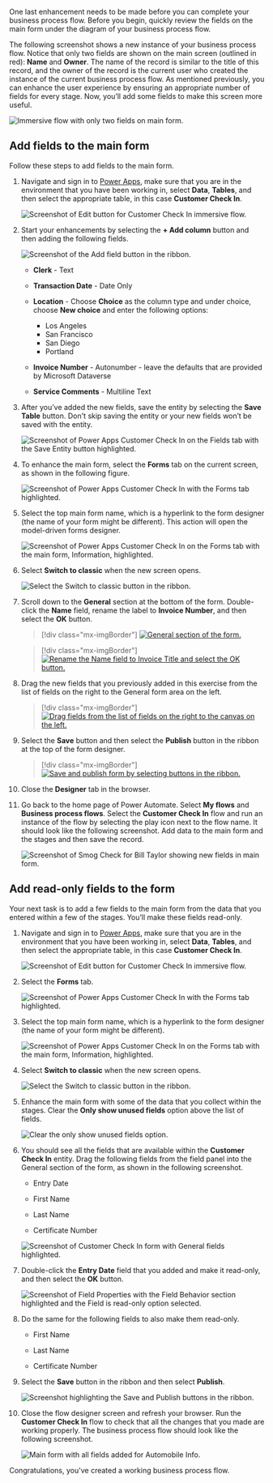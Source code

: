 One last enhancement needs to be made before you can complete your business process flow. Before you begin, quickly review the fields on the main form under the diagram of your business process flow.

The following screenshot shows a new instance of your business process flow.
Notice that only two fields are shown on the main screen (outlined in red): **Name** and **Owner**.
The name of the record is similar to the title of this record, and the
owner of the record is the current user who created the instance of the
current business process flow. As mentioned previously, you can enhance the user experience by ensuring an appropriate number of fields for every stage. Now, you’ll add some fields to make this screen more useful.

![Immersive flow with only two fields on main form.](../media/25-immersive-flow-2-fields-main-form.png)

## Add fields to the main form

Follow these steps to add fields to the main form.

1. Navigate and sign in to [Power Apps](https://make.powerapps.com/), make sure that you are in the environment
that you have been working in, select **Data**, **Tables**, and then select the appropriate table, in this case **Customer Check In**.

    ![Screenshot of Edit button for Customer Check In immersive flow.](../media/26-edit-customer-check-in.png)

1. Start your enhancements by selecting the **+ Add column** button and then adding the following fields.

    ![Screenshot of the Add field button in the ribbon.](../media/28-add-fields.png)

    - **Clerk** - Text

    - **Transaction Date** - Date Only

    - **Location** - Choose **Choice** as the column type and under choice, choose **New choice** and enter the following options:

        - Los Angeles
        - San Francisco
        - San Diego
        - Portland

    - **Invoice Number** - Autonumber - leave the defaults that are provided by Microsoft Dataverse

    - **Service Comments** - Multiline Text

1. After you’ve added the new fields, save the entity by
selecting the **Save Table** button. Don't skip saving the entity or
your new fields won’t be saved with the entity.

   ![Screenshot of Power Apps Customer Check In on the Fields tab with the Save Entity button highlighted.](../media/16-save-entity.png)

1. To enhance the main form, select the **Forms** tab on the current screen, as shown in the following figure.

   ![Screenshot of Power Apps Customer Check In with the Forms tab highlighted.](../media/30-select-forms-tab.png)

1. Select the top main form name, which is a hyperlink to the form
designer (the name of your form might be different). This action will
open the model-driven forms designer.

   ![Screenshot of Power Apps Customer Check In on the Forms tab with the main form, Information, highlighted.](../media/31-select-main-form.png)

1. Select **Switch to classic** when the new screen opens.

   ![Select the Switch to classic button in the ribbon.](../media/32-select-switch-classic.png)

1. Scroll down to the **General** section at the bottom of the form.
Double-click the **Name** field, rename the label to **Invoice Number**, and then select the **OK** button.

   > [!div class="mx-imgBorder"]
    > [![General section of the form.](../media/31a-general-section-of-form.png)](../media/33-rename-title-field.png#lightbox)

    > [!div class="mx-imgBorder"]
    > [![Rename the Name field to Invoice Title and select the OK button.](../media/33-rename-title-field.png)](../media/33-rename-title-field.png#lightbox)

1. Drag the new fields that you previously added in this exercise from the list of fields on the right to the General form area on the left.

    > [!div class="mx-imgBorder"]
    > [![Drag fields from the list of fields on the right to the canvas on the left.](../media/331-drag-field.png)](../media/331-drag-field.png#lightbox)

1. Select the **Save** button and then select the **Publish** button in the ribbon at the top of the form designer.

    > [!div class="mx-imgBorder"]
    > [![Save and publish form by selecting buttons in the ribbon.](../media/34-save-publish-form.png)](../media/34-save-publish-form.png#lightbox)

1. Close the **Designer** tab in the browser.

1. Go back to the home page of Power Automate. Select **My flows** and
**Business process flows**. Select the **Customer Check In** flow and run
an instance of the flow by selecting the play icon next to the
flow name. It should look like the following screenshot. Add data to the
main form and the stages and then save the record.

   ![Screenshot of Smog Check for Bill Taylor showing new fields in main form.](../media/35-observe-new-fields-main-form.png)

## Add read-only fields to the form

Your next task is to add a few fields to the main form
from the data that you entered within a few of the stages. You’ll
make these fields read-only.

1. Navigate and sign in to [Power Apps](https://make.powerapps.com/), make sure that you are in the environment
that you have been working in, select **Data**, **Tables**, and then select the appropriate table, in this case **Customer Check In**.

    ![Screenshot of Edit button for Customer Check In immersive flow.](../media/26-edit-customer-check-in.png)

1. Select the **Forms** tab.

   ![Screenshot of Power Apps Customer Check In with the Forms tab highlighted.](../media/30-select-forms-tab.png)

1. Select the top main form name, which is a hyperlink to the form
designer (the name of your form might be different).

   ![Screenshot of Power Apps Customer Check In on the Forms tab with the main form, Information, highlighted.](../media/31-select-main-form.png)

1. Select **Switch to classic** when the new screen opens.

   ![Select the Switch to classic button in the ribbon.](../media/32-select-switch-classic.png)

1. Enhance the main form with some of the data that you collect
within the stages. Clear the **Only show unused fields** option
above the list of fields.

   ![Clear the only show unused fields option.](../media/40-uncheck-unused-fields.png)

1. You should see all the fields that are available within the **Customer Check In**
entity. Drag the following fields from the field panel into the
General section of the form, as shown in the following screenshot.

    - Entry Date

    - First Name

    - Last Name

    - Certificate Number

    ![Screenshot of Customer Check In form with General fields highlighted.](../media/41-add-additional-fields-stages.png)

1. Double-click the **Entry Date** field that you added and make it
read-only, and then select the **OK** button.

   ![Screenshot of Field Properties with the Field Behavior section highlighted and the Field is read-only option selected.](../media/42-make-field-read-only.png)

1. Do the same for the following fields to also make them read-only.

    - First Name

    - Last Name

    - Certificate Number

1. Select the **Save** button in the ribbon and then select **Publish**.

    ![Screenshot highlighting the Save and Publish buttons in the ribbon.](../media/43-save-publish-form.png)

1. Close the flow designer screen and refresh your browser. Run the **Customer
Check In** flow to check that all the changes that you made are working properly.
The business process flow should look like the following screenshot.

   ![Main form with all fields added for Automobile Info.](../media/45-nearly-finished-main-form.png)

Congratulations, you've created a working business process flow.
